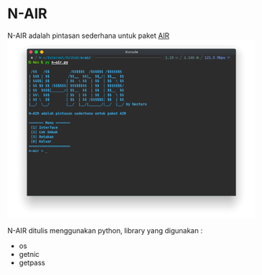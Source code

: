 # N-AIR
N-AIR adalah pintasan sederhana untuk paket [AIR](http://aircrack-ng.org/)
![N-AIR](n-air.png)

N-AIR ditulis menggunakan python, library yang digunakan :
- os
- getnic
- getpass
